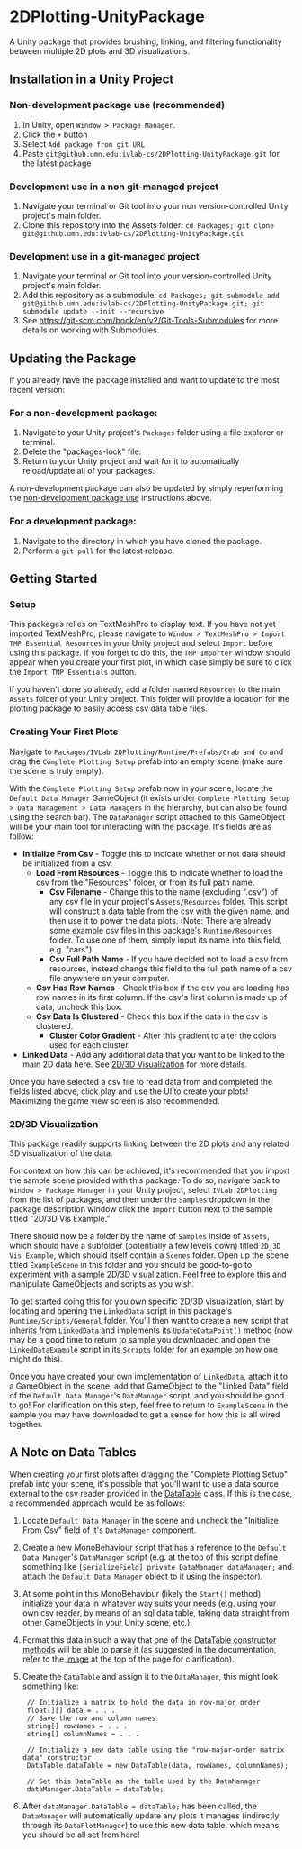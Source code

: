 # 2DPlotting-UnityPackage

A Unity package that provides brushing, linking, and filtering functionality between multiple 2D plots and 3D visualizations.

## Installation in a Unity Project

### Non-development package use (recommended)
1. In Unity, open `Window > Package Manager`. 
2. Click the ```+``` button
3. Select ```Add package from git URL```
4. Paste ```git@github.umn.edu:ivlab-cs/2DPlotting-UnityPackage.git``` for the latest package

### Development use in a non git-managed project
1. Navigate your terminal or Git tool into your non version-controlled Unity project's main folder. 
2. Clone this repository into the Assets folder: ```cd Packages; git clone git@github.umn.edu:ivlab-cs/2DPlotting-UnityPackage.git```

### Development use in a git-managed project
1. Navigate your terminal or Git tool into your version-controlled Unity project's main folder. 
2. Add this repository as a submodule: ```cd Packages; git submodule add git@github.umn.edu:ivlab-cs/2DPlotting-UnityPackage.git; git submodule update --init --recursive```
3. See https://git-scm.com/book/en/v2/Git-Tools-Submodules for more details on working with Submodules. 

## Updating the Package

If you already have the package installed and want to update to the most recent version:

### For a non-development package:
1. Navigate to your Unity project's `Packages` folder using a file explorer or terminal.
2. Delete the "packages-lock" file.
3. Return to your Unity project and wait for it to automatically reload/update all of your packages.

A non-development package can also be updated by simply reperforming the [non-development package use](#non-development-package-use-recommended) instructions above.

### For a development package:
1. Navigate to the directory in which you have cloned the package.
2. Perform a `git pull` for the latest release.

## Getting Started

### Setup

This packages relies on TextMeshPro to display text. If you have not yet imported TextMeshPro, please navigate to `Window > TextMeshPro > Import TMP Essential Resources` in your Unity project and select `Import` before using this package. If you forget to do this, the `TMP Importer` window should appear when you create your first plot, in which case simply be sure to click the `Import TMP Essentials` button.

If you haven't done so already, add a folder named `Resources` to the main `Assets` folder of your Unity project. This folder will provide a location for the plotting package to easily access csv data table files.

### Creating Your First Plots

Navigate to `Packages/IVLab 2DPlotting/Runtime/Prefabs/Grab and Go` and drag the `Complete Plotting Setup` prefab into an empty scene (make sure the scene is truly empty).

With the `Complete Plotting Setup` prefab now in your scene, locate the `Default Data Manager` GameObject (it exists under `Complete Plotting Setup > Data Management > Data Managers` in the hierarchy, but can also be found using the search bar). The `DataManager` script attached to this GameObject will be your main tool for interacting with the package. It's fields are as follow:
- **Initialize From Csv** - Toggle this to indicate whether or not data should be initialized from a csv.
  - **Load From Resources** - Toggle this to indicate whether to load the csv from the "Resources" folder, or from its full path name.
    - **Csv Filename** - Change this to the name (excluding ".csv") of any csv file in your project's `Assets/Resources` folder. This script will construct a data table from the csv with the given name, and then use it to power the data plots. (Note: There are already some example csv files in this package's `Runtime/Resources` folder. To use one of them, simply input its name into this field, e.g. "cars").
    - **Csv Full Path Name** - If you have decided not to load a csv from resources, instead change this field to the full path name of a csv file anywhere on your computer.
  - **Csv Has Row Names** - Check this box if the csv you are loading has row names in its first column. If the csv's first column is made up of data, uncheck this box.
  - **Csv Data Is Clustered** - Check this box if the data in the csv is clustered.
    - **Cluster Color Gradient** - Alter this gradient to alter the colors used for each cluster.
- **Linked Data** - Add any additional data that you want to be linked to the main 2D data here. See [2D/3D Visualization](#2d3d-visualization) for more details.

Once you have selected a csv file to read data from and completed the fields listed above, click play and use the UI to create your plots! Maximizing the game view screen is also recommended. 

### 2D/3D Visualization

This package readily supports linking between the 2D plots and any related 3D visualization of the data. 

For context on how this can be achieved, it's recommended that you import the sample scene provided with this package. To do so, navigate back to `Window > Package Manager` in your Unity project, select `IVLab 2DPlotting` from the list of packages, and then under the `Samples` dropdown in the package description window click the `Import` button next to the sample titled "2D/3D Vis Example." 

There should now be a folder by the name of `Samples` inside of `Assets`, which should have a subfolder (potentially a few levels down) titled `2D_3D Vis Example`, which should itself contain a `Scenes` folder. Open up the scene titled `ExampleScene` in this folder and you should be good-to-go to experiment with a sample 2D/3D visualization. Feel free to explore this and manipulate GameObjects and scripts as you wish.

To get started doing this for you own specific 2D/3D visualization, start by locating and opening the `LinkedData` script in this package's `Runtime/Scripts/General` folder. You'll then want to create a new script that inherits from `LinkedData` and implements its `UpdateDataPoint()` method (now may be a good time to return to sample you downloaded and open the `LinkedDataExample` script in its `Scripts` folder for an example on how one might do this). 

Once you have created your own implementation of `LinkedData`, attach it to a GameObject in the scene, add that GameObject to the "Linked Data" field of the `Default Data Manager`'s `DataManager` script, and you should be good to go! For clarification on this step, feel free to return to `ExampleScene` in the sample you may have downloaded to get a sense for how this is all wired together.

## A Note on Data Tables

When creating your first plots after dragging the "Complete Plotting Setup" prefab into your scene, it's possible that you'll want to use a data source external to the csv reader provided in the [DataTable](https://pages.github.umn.edu/ivlab-cs/2DPlotting-UnityPackage/api/IVLab.Plotting.DataTable.html) class. If this is the case, a recommended approach would be as follows:
1. Locate `Default Data Manager` in the scene and uncheck the "Initialize From Csv" field of it's `DataManager` component.
2. Create a new MonoBehaviour script that has a reference to the `Default Data Manager`'s `DataManager` script (e.g. at the top of this script define something like `[SerializeField] private DataManager dataManager;` and attach the `Default Data Manager` object to it using the inspector).
3. At some point in this MonoBehaviour (likely the `Start()` method) initialize your data in whatever way suits your needs (e.g. using your own csv reader, by means of an sql data table, taking data straight from other GameObjects in your Unity scene, etc.).
4. Format this data in such a way that one of the [DataTable constructor methods](https://pages.github.umn.edu/ivlab-cs/2DPlotting-UnityPackage/api/IVLab.Plotting.DataTable.html) will be able to parse it (as suggested in the documentation, refer to the [image](https://pages.github.umn.edu/ivlab-cs/2DPlotting-UnityPackage/api/IVLab.Plotting.DataTable.html) at the top of the page for clarification).
5. Create the `DataTable` and assign it to the `DataManager`, this might look something like:
        
        // Initialize a matrix to hold the data in row-major order
        float[][] data = . . .
        // Save the row and column names
        string[] rowNames = . . .
        string[] columnNames = . . .

        // Initialize a new data table using the "row-major-order matrix data" constructor
        DataTable dataTable = new DataTable(data, rowNames, columnNames);

        // Set this DataTable as the table used by the DataManager
        dataManager.DataTable = dataTable;
6. After `dataManager.DataTable = dataTable;` has been called, the `DataManager` will automatically update any plots it manages (indirectly through its `DataPlotManager`) to use this new data table, which means you should be all set from here!
